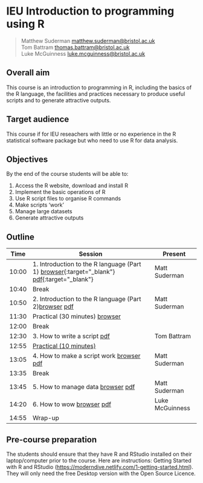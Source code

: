 # IEU Introduction to programming using R

> Matthew Suderman matthew.suderman@bristol.ac.uk<br>
> Tom Battram thomas.battram@bristol.ac.uk<br>
> Luke McGuinness luke.mcguinness@bristol.ac.uk

## Overall aim

This course is an introduction to programming in R, including the basics of the R language, the facilities and practices necessary to produce useful scripts and to generate attractive outputs.

## Target audience
This course if for IEU reseachers with little or no experience in the R statistical software package but who need to use R for data analysis.

## Objectives
By the end of the course students will be able to:

1.	Access the R website, download and install R
2.	Implement the basic operations of R
3.	Use R script files to organise R commands
4.	Make scripts ‘work’
5.	Manage large datasets
6.	Generate attractive outputs

## Outline

|Time |Session |Present|
|-----|--------|-------|
|10:00	|1.	Introduction to the R language (Part 1) [browser](https://perishky.github.io/r/introduction/slides.html){:target="_blank"} [pdf](introduction/introduction.pdf){:target="_blank"} |Matt Suderman|
|10:40	|Break	||
|10:50	|2.	Introduction to the R language (Part 2)[browser](https://perishky.github.io/r/introduction/slides.html#111) [pdf](introduction/introduction.pdf)|Matt Suderman|
|11:30	| Practical (30 minutes) [browser](introduction/practical.md)||	
|12:00	|Break	||
|12:30	|3.	How to write a script [pdf](how-to-write-a-script/how-to-write-a-script.pdf)    |Tom Battram|
|12:55	| [Practical (10 minutes)](how-to-write-a-script/practical.md)	   ||
|13:05	|4.	How to make a script work [browser](https://perishky.github.io/r/making-scripts-work/slides.html) [pdf](how-to-make-scripts-work/how-to-make-scripts-work.pdf)	|Matt Suderman|
|13:35	|Break	||
|13:45	|5.	How to manage data [browser](https://perishky.github.io/r/managing-data/slides.html) [pdf](how-to-manage-data/how-to-manage-data.pdf) 	       |Matt Suderman|
|14:20	|6.	How to wow [browser](https://mcguinlu.github.io/slides/intro-to-r-phd/teaching-shiny-slides.html) [pdf](how-to-wow/how-to-wow.pdf) |Luke McGuinness|
|14:55	|Wrap-up	||


## Pre-course preparation 

The students should ensure that they have R and RStudio installed on their laptop/computer prior to the course.  Here are instructions: Getting Started with R and RStudio (https://moderndive.netlify.com/1-getting-started.html).  They will only need the free Desktop version with the Open Source Licence.


